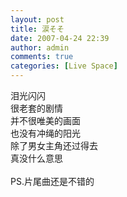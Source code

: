 ```yaml
---
layout: post
title: 涙そそ
date: 2007-04-24 22:39
author: admin
comments: true
categories: [Live Space]
---
```

<div>泪光闪闪</div>
<div>很老套的剧情</div>
<div>并不很唯美的画面</div>
<div>也没有冲绳的阳光</div>
<div>除了男女主角还过得去</div>
<div>真没什么意思</div>
<div> </div>
<div>PS.片尾曲还是不错的</div>
